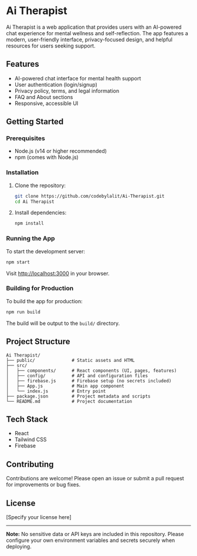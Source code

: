 # Ai Therapist

Ai Therapist is a web application that provides users with an AI-powered chat experience for mental wellness and self-reflection. The app features a modern, user-friendly interface, privacy-focused design, and helpful resources for users seeking support.

## Features
- AI-powered chat interface for mental health support
- User authentication (login/signup)
- Privacy policy, terms, and legal information
- FAQ and About sections
- Responsive, accessible UI

## Getting Started

### Prerequisites
- Node.js (v14 or higher recommended)
- npm (comes with Node.js)

### Installation
1. Clone the repository:
   ```bash
   git clone https://github.com/codebylalit/Ai-Therapist.git
   cd Ai Therapist
   ```
2. Install dependencies:
   ```bash
   npm install
   ```

### Running the App
To start the development server:
```bash
npm start
```
Visit [http://localhost:3000](http://localhost:3000) in your browser.

### Building for Production
To build the app for production:
```bash
npm run build
```
The build will be output to the `build/` directory.

## Project Structure
```
Ai Therapist/
├── public/              # Static assets and HTML
├── src/
│   ├── components/      # React components (UI, pages, features)
│   ├── config/          # API and configuration files
│   ├── firebase.js      # Firebase setup (no secrets included)
│   ├── App.js           # Main app component
│   └── index.js         # Entry point
├── package.json         # Project metadata and scripts
└── README.md            # Project documentation
```

## Tech Stack
- React
- Tailwind CSS
- Firebase

## Contributing
Contributions are welcome! Please open an issue or submit a pull request for improvements or bug fixes.

## License
[Specify your license here]

---
**Note:** No sensitive data or API keys are included in this repository. Please configure your own environment variables and secrets securely when deploying.
